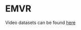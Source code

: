 # EMVR
Video datasets can be found [here](https://drive.google.com/drive/folders/1lguBTx40VUWDHV18eL_h63MwLUbJ9CK9?usp=sharing)

